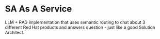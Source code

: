 # SA As A Service
LLM + RAG implementation that uses semantic routing to chat about 3 different Red Hat products and answers question - just like a good Solution Architect.
